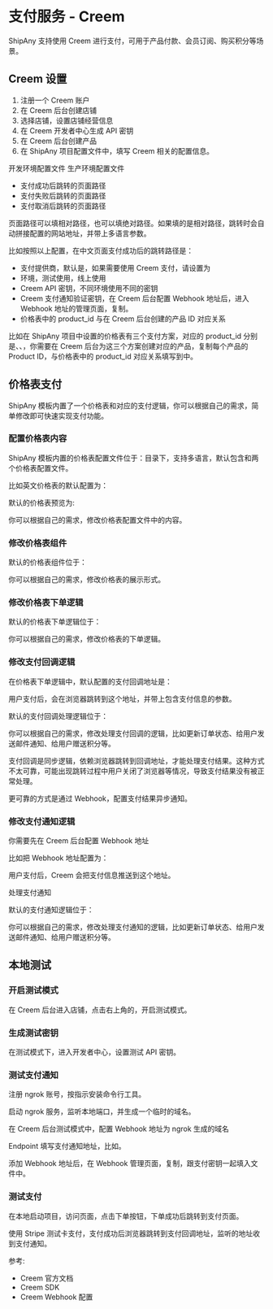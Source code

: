 # 支付服务 - Creem

ShipAny 支持使用 Creem 进行支付，可用于产品付款、会员订阅、购买积分等场景。

## Creem 设置

1. 注册一个 Creem 账户
2. 在 Creem 后台创建店铺
3. 选择店铺，设置店铺经营信息
4. 在 Creem 开发者中心生成 API 密钥
5. 在 Creem 后台创建产品
6. 在 ShipAny 项目配置文件中，填写 Creem 相关的配置信息。

开发环境配置文件
生产环境配置文件

- 支付成功后跳转的页面路径
- 支付失败后跳转的页面路径
- 支付取消后跳转的页面路径

页面路径可以填相对路径，也可以填绝对路径。如果填的是相对路径，跳转时会自动拼接配置的网站地址，并带上多语言参数。

比如按照以上配置，在中文页面支付成功后的跳转路径是：

- 支付提供商，默认是，如果需要使用 Creem 支付，请设置为
- 环境，测试使用，线上使用
- Creem API 密钥，不同环境使用不同的密钥
- Creem 支付通知验证密钥，在 Creem 后台配置 Webhook 地址后，进入 Webhook 地址的管理页面，复制。
- 价格表中的 product_id 与在 Creem 后台创建的产品 ID 对应关系

比如在 ShipAny 项目中设置的价格表有三个支付方案，对应的 product_id 分别是、、，你需要在 Creem 后台为这三个方案创建对应的产品，复制每个产品的 Product ID，与价格表中的 product_id 对应关系填写到中。

## 价格表支付

ShipAny 模板内置了一个价格表和对应的支付逻辑，你可以根据自己的需求，简单修改即可快速实现支付功能。

### 配置价格表内容

ShipAny 模板内置的价格表配置文件位于：目录下，支持多语言，默认包含和两个价格表配置文件。

比如英文价格表的默认配置为：

默认的价格表预览为:

你可以根据自己的需求，修改价格表配置文件中的内容。

### 修改价格表组件

默认的价格表组件位于：

你可以根据自己的需求，修改价格表的展示形式。

### 修改价格表下单逻辑

默认的价格表下单逻辑位于：

你可以根据自己的需求，修改价格表的下单逻辑。

### 修改支付回调逻辑

在价格表下单逻辑中，默认配置的支付回调地址是：

用户支付后，会在浏览器跳转到这个地址，并带上包含支付信息的参数。

默认的支付回调处理逻辑位于：

你可以根据自己的需求，修改处理支付回调的逻辑，比如更新订单状态、给用户发送邮件通知、给用户赠送积分等。

支付回调是同步逻辑，依赖浏览器跳转到回调地址，才能处理支付结果。这种方式不太可靠，可能出现跳转过程中用户关闭了浏览器等情况，导致支付结果没有被正常处理。

更可靠的方式是通过 Webhook，配置支付结果异步通知。

### 修改支付通知逻辑

你需要先在 Creem 后台配置 Webhook 地址

比如把 Webhook 地址配置为：

用户支付后，Creem 会把支付信息推送到这个地址。

处理支付通知

默认的支付通知逻辑位于：

你可以根据自己的需求，修改处理支付通知的逻辑，比如更新订单状态、给用户发送邮件通知、给用户赠送积分等。

## 本地测试

### 开启测试模式

在 Creem 后台进入店铺，点击右上角的，开启测试模式。

### 生成测试密钥

在测试模式下，进入开发者中心，设置测试 API 密钥。

### 测试支付通知

注册 ngrok 账号，按指示安装命令行工具。

启动 ngrok 服务，监听本地端口，并生成一个临时的域名。

在 Creem 后台测试模式中，配置 Webhook 地址为 ngrok 生成的域名

Endpoint 填写支付通知地址，比如。

添加 Webhook 地址后，在 Webhook 管理页面，复制，跟支付密钥一起填入文件中。

### 测试支付

在本地启动项目，访问页面，点击下单按钮，下单成功后跳转到支付页面。

使用 Stripe 测试卡支付，支付成功后浏览器跳转到支付回调地址，监听的地址收到支付通知。

参考:
- Creem 官方文档
- Creem SDK
- Creem Webhook 配置